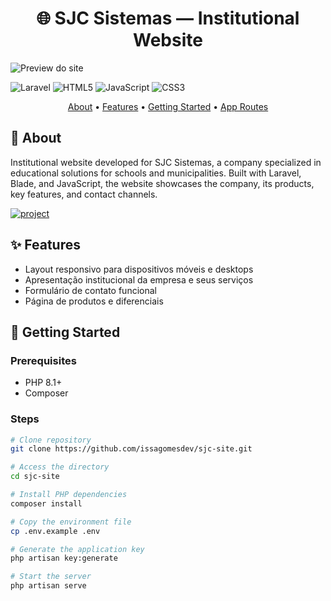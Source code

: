 [LARAVEL__BADGE]: https://img.shields.io/badge/laravel-%23FF2D20.svg?style=for-the-badge&logo=laravel&logoColor=white
[JAVASCRIPT__BADGE]: https://img.shields.io/badge/Javascript-000?style=for-the-badge&logo=javascript
[HTML5__BADGE]: https://img.shields.io/badge/html5-%23E34F26.svg?style=for-the-badge&logo=html5&logoColor=white
[CSS3__BADGE]: https://img.shields.io/badge/css3-%231572B6.svg?style=for-the-badge&logo=css3&logoColor=white
[PROJECT__BADGE]: https://img.shields.io/badge/📱Visit_this_project-000?style=for-the-badge&logo=project
[PROJECT__URL]: https://sjc.byissa.tech

<h1 align="center" style="font-weight: bold;">🌐 SJC Sistemas — Institutional Website </h1>


![Preview do site](https://sjc.byissa.tech/imagens/preview.png)

![Laravel][LARAVEL__BADGE] ![HTML5][HTML5__BADGE] ![JavaScript][JAVASCRIPT__BADGE] ![CSS3][CSS3__BADGE]

<p align="center">
    <a href="#about">About</a> •
    <a href="#features">Features</a> •
    <a href="#started">Getting Started</a> •
    <a href="#routes">App Routes</a>
</p>


<h2 id="about">📌 About</h2>

<p> Institutional website developed for SJC Sistemas, a company specialized in educational solutions for schools and municipalities. Built with Laravel, Blade, and JavaScript, the website showcases the company, its products, key features, and contact channels.</p>

[![project][PROJECT__BADGE]][PROJECT__URL]

<h2 id="features">✨ Features</h2>

- Layout responsivo para dispositivos móveis e desktops
- Apresentação institucional da empresa e seus serviços
- Formulário de contato funcional
- Página de produtos e diferenciais

<h2 id="started">🚀 Getting Started</h2>

<h3> Prerequisites </h3>

- PHP 8.1+
- Composer

<h3> Steps </h3>

```bash
# Clone repository
git clone https://github.com/issagomesdev/sjc-site.git

# Access the directory
cd sjc-site

# Install PHP dependencies
composer install

# Copy the environment file
cp .env.example .env

# Generate the application key
php artisan key:generate

# Start the server
php artisan serve

